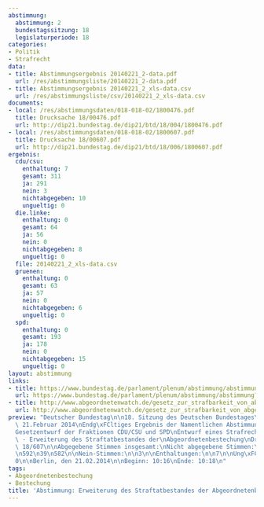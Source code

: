 ```yaml
---
abstimmung:
  abstimmung: 2
  bundestagssitzung: 18
  legislaturperiode: 18
categories:
- Politik
- Strafrecht
data:
- title: Abstimmungsergebnis 20140221_2-data.pdf
  url: /res/abstimmungsliste/20140221_2-data.pdf
- title: Abstimmungsergebnis 20140221_2_xls-data.csv
  url: /res/abstimmungsliste/csv/20140221_2_xls-data.csv
documents:
- local: /res/abstimmungsdaten/018-018-02/1800476.pdf
  title: Drucksache 18/00476.pdf
  url: http://dip21.bundestag.de/dip21/btd/18/004/1800476.pdf
- local: /res/abstimmungsdaten/018-018-02/1800607.pdf
  title: Drucksache 18/00607.pdf
  url: http://dip21.bundestag.de/dip21/btd/18/006/1800607.pdf
ergebnis:
  cdu/csu:
    enthaltung: 7
    gesamt: 311
    ja: 291
    nein: 3
    nichtabgegeben: 10
    ungueltig: 0
  die.linke:
    enthaltung: 0
    gesamt: 64
    ja: 56
    nein: 0
    nichtabgegeben: 8
    ungueltig: 0
  file: 20140221_2_xls-data.csv
  gruenen:
    enthaltung: 0
    gesamt: 63
    ja: 57
    nein: 0
    nichtabgegeben: 6
    ungueltig: 0
  spd:
    enthaltung: 0
    gesamt: 193
    ja: 178
    nein: 0
    nichtabgegeben: 15
    ungueltig: 0
layout: abstimmung
links:
- title: https://www.bundestag.de/parlament/plenum/abstimmung/abstimmung?id=255
  url: https://www.bundestag.de/parlament/plenum/abstimmung/abstimmung?id=255
- title: http://www.abgeordnetenwatch.de/gesetz_zur_strafbarkeit_von_abgeordnetenbestechung-1105-556.html
  url: http://www.abgeordnetenwatch.de/gesetz_zur_strafbarkeit_von_abgeordnetenbestechung-1105-556.html
preview: "Deutscher Bundestag\n\n18. Sitzung des Deutschen Bundestages\nam Freitag,\
  \ 21.Februar 2014\nEndg\xFCltiges Ergebnis der Namentlichen Abstimmung Nr. 2\n\n\
  Gesetzentwurf der Fraktionen CDU/CSU und SPD\nEntwurf eines Strafrechts\xE4nderungsgesetzes\
  \ - Erweiterung des Straftatbestandes der\nAbgeordnetenbestechung\nDrs. 18/476 und\
  \ 18/607\n\nAbgegebene Stimmen insgesamt:\nNicht abgegebene Stimmen:\nJa-Stimmen:\n\
  \n592\n39\n582\n\nNein-Stimmen:\n\n3\n\nEnthaltungen:\n\n7\n\nUng\xFCltige:\n\n\
  0\n\nBerlin, den 21.02.2014\n\nBeginn: 10:16\nEnde: 10:18\n"
tags:
- Abgeordnetenbestechung
- Bestechung
title: 'Abstimmung: Erweiterung des Straftatbestandes der Abgeordnetenbestechung'
---
```


